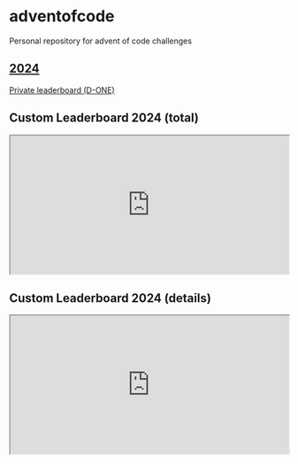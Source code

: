 # adventofcode

Personal repository for advent of code challenges

## [2024](https://adventofcode.com/2024)

[Private leaderboard (D-ONE)](https://adventofcode.com/2024/leaderboard/private/view/3285506?order=stars)

## Custom Leaderboard 2024 (total)

<iframe style="width:100%; height:250px" src="https://docs.google.com/spreadsheets/d/e/2PACX-1vR7TcqoQfLxMD6pAswDva8B_swxLMP4BaKfMNIrBWNh_b2sRsAbwDobIjuZ-oUrBbspypTCktzZvk60/pubhtml?gid=892576549&amp;single=true&amp;widget=true&amp;headers=false"></iframe>

## Custom Leaderboard 2024 (details)

<iframe style="width:100%; height:250px" src="https://docs.google.com/spreadsheets/d/e/2PACX-1vR7TcqoQfLxMD6pAswDva8B_swxLMP4BaKfMNIrBWNh_b2sRsAbwDobIjuZ-oUrBbspypTCktzZvk60/pubhtml?gid=0&amp;single=true&amp;widget=true&amp;headers=false"></iframe>

